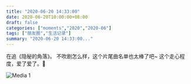 ```yaml
---
title: "2020-06-20 14:33:00"
date: 2020-06-20T10:00:00+08:00
draft: false
categories: ["moments","2020","2020-06"]
tags: ["朋友圈","生活记录"]
summary: "2020-06-20 14:33:00..."
---
```


在追《隐秘的角落》。
不吹剧怎么样，这个片尾曲名单也太棒了吧~
这个走心程度，爱了爱了。🥰

![Media 1](/Moments/photos/2020-06-20/202006201433000.jpg)

